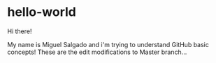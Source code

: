 # hello-world

Hi there!

My name is Miguel Salgado and i'm trying to understand GitHub basic concepts!
These are the edit modifications to Master branch...
